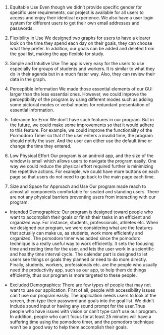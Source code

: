 1. Equitable Use
Even though we didn’t provide specific gender for specific user requirements, our project is available for all users to access and enjoy their identical experience. We also have a user login system for different users to get their own email addresses and passwords.

2. Flexibility in Use
We designed two graphs for users to have a clearer look on the time they spend each day on their goals, they can choose what they prefer.  In addition, our goals can be added and deleted from the goal list, making the app flexible for study.

3. Simple and Intuitive Use
The app is very easy for the users to use especially for groups of students and workers. It is similar to what they do in their agenda but in a much faster way. Also, they can review their data in the graph.

4. Perceptible Information
We made those essential elements of our GUI larger than the less essential ones. However, we could improve the perceptibility of the program by using different modes such as adding some pictorial modes or verbal modes for redundant presentation of essential information.

5. Tolerance for Error
We don’t have such features in our program. But in the future, we could make some improvements so that it would adhere to this feature. For example, we could improve the functionality of the Pormodoro Timer so that if the user enters a invalid time, the program should notify the user. And the user can  either use the default time or change the time they entered.

6. Low Physical Effort
Our program is an android app, and the size of the window is small which allows users to navigate the program easily. One way we could reduce the physical effort required further is minimizing the repetitive actions. For example, we could have more buttons on each page so that users do not need to go back to the main page each time.

7. Size and Space for Approach and Use
Our program made reach to almost all components comfortable for seated and standing users. There are not any physical barriers preventing users from interacting with our program.  

- Intended Demographics:
  Our program is designed toward people who want to accomplish their goals or finish their tasks in an efficient and organized way. For instance, students, professionals, athletes etc. When we designed our program, we were considering what are the features that actually can make us, as students, work more efficiently and organized. The pomodoro timer was added since the pomodoro technique is a really useful way to work efficiently. It sets the focusing time and resting time for the user, and lets the user work in a scientific and healthy time interval cycle. The calendar part is designed to let users see things or goals they planned or need to do more directly. Finally, students, workers, professionals etc. are the people who usually need the productivity app, such as our app, to help them do things efficiently, thus our program is more targeted to these people.

- Excluded Demographics:
  There are few types of people that may not want to use our application. First of all, people with accessibility issues can’t use our program easily. The application needs users to look at the screen, then type their password and goals into the goal list. We didn’t include sound input or having any sound prompt for the user.Thus people who have issues with vision or can’t type can’t use our program. In addition, people who can’t focus for at least 25 minutes will have a suffering time using the pomodoro timer, and the pomodoro technique won’t be a good way to help them accomplish their goals.
